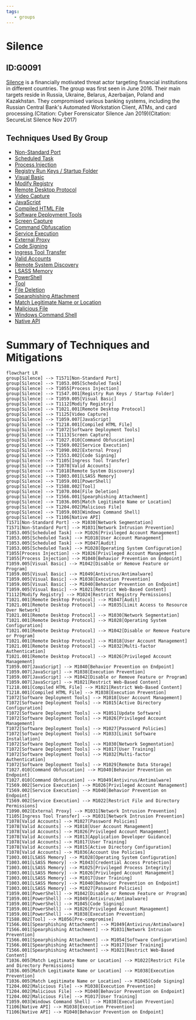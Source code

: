 ```yaml
---
tags:
   - groups
---
```

# Silence
## ID:G0091
[Silence](/mitre/groups/G0091) is a financially motivated threat actor targeting financial institutions in different countries. The group was first seen in June 2016. Their main targets reside in Russia, Ukraine, Belarus, Azerbaijan, Poland and Kazakhstan. They compromised various banking systems, including the Russian Central Bank's Automated Workstation Client, ATMs, and card processing.(Citation: Cyber Forensicator Silence Jan 2019)(Citation: SecureList Silence Nov 2017) 
## Techniques Used By Group
* [Non-Standard Port](/mitre/techniques/T1571)
* [Scheduled Task](/mitre/techniques/T1053/005)
* [Process Injection](/mitre/techniques/T1055)
* [Registry Run Keys / Startup Folder](/mitre/techniques/T1547/001)
* [Visual Basic](/mitre/techniques/T1059/005)
* [Modify Registry](/mitre/techniques/T1112)
* [Remote Desktop Protocol](/mitre/techniques/T1021/001)
* [Video Capture](/mitre/techniques/T1125)
* [JavaScript](/mitre/techniques/T1059/007)
* [Compiled HTML File](/mitre/techniques/T1218/001)
* [Software Deployment Tools](/mitre/techniques/T1072)
* [Screen Capture](/mitre/techniques/T1113)
* [Command Obfuscation](/mitre/techniques/T1027/010)
* [Service Execution](/mitre/techniques/T1569/002)
* [External Proxy](/mitre/techniques/T1090/002)
* [Code Signing](/mitre/techniques/T1553/002)
* [Ingress Tool Transfer](/mitre/techniques/T1105)
* [Valid Accounts](/mitre/techniques/T1078)
* [Remote System Discovery](/mitre/techniques/T1018)
* [LSASS Memory](/mitre/techniques/T1003/001)
* [PowerShell](/mitre/techniques/T1059/001)
* [Tool](/mitre/techniques/T1588/002)
* [File Deletion](/mitre/techniques/T1070/004)
* [Spearphishing Attachment](/mitre/techniques/T1566/001)
* [Match Legitimate Name or Location](/mitre/techniques/T1036/005)
* [Malicious File](/mitre/techniques/T1204/002)
* [Windows Command Shell](/mitre/techniques/T1059/003)
* [Native API](/mitre/techniques/T1106)

# Summary of Techniques and Mitigations
```mermaid
flowchart LR
group[Silence] --> T1571[Non-Standard Port]
group[Silence] --> T1053.005[Scheduled Task]
group[Silence] --> T1055[Process Injection]
group[Silence] --> T1547.001[Registry Run Keys / Startup Folder]
group[Silence] --> T1059.005[Visual Basic]
group[Silence] --> T1112[Modify Registry]
group[Silence] --> T1021.001[Remote Desktop Protocol]
group[Silence] --> T1125[Video Capture]
group[Silence] --> T1059.007[JavaScript]
group[Silence] --> T1218.001[Compiled HTML File]
group[Silence] --> T1072[Software Deployment Tools]
group[Silence] --> T1113[Screen Capture]
group[Silence] --> T1027.010[Command Obfuscation]
group[Silence] --> T1569.002[Service Execution]
group[Silence] --> T1090.002[External Proxy]
group[Silence] --> T1553.002[Code Signing]
group[Silence] --> T1105[Ingress Tool Transfer]
group[Silence] --> T1078[Valid Accounts]
group[Silence] --> T1018[Remote System Discovery]
group[Silence] --> T1003.001[LSASS Memory]
group[Silence] --> T1059.001[PowerShell]
group[Silence] --> T1588.002[Tool]
group[Silence] --> T1070.004[File Deletion]
group[Silence] --> T1566.001[Spearphishing Attachment]
group[Silence] --> T1036.005[Match Legitimate Name or Location]
group[Silence] --> T1204.002[Malicious File]
group[Silence] --> T1059.003[Windows Command Shell]
group[Silence] --> T1106[Native API]
T1571[Non-Standard Port] --> M1030[Network Segmentation]
T1571[Non-Standard Port] --> M1031[Network Intrusion Prevention]
T1053.005[Scheduled Task] --> M1026[Privileged Account Management]
T1053.005[Scheduled Task] --> M1018[User Account Management]
T1053.005[Scheduled Task] --> M1047[Audit]
T1053.005[Scheduled Task] --> M1028[Operating System Configuration]
T1055[Process Injection] --> M1026[Privileged Account Management]
T1055[Process Injection] --> M1040[Behavior Prevention on Endpoint]
T1059.005[Visual Basic] --> M1042[Disable or Remove Feature or Program]
T1059.005[Visual Basic] --> M1049[Antivirus/Antimalware]
T1059.005[Visual Basic] --> M1038[Execution Prevention]
T1059.005[Visual Basic] --> M1040[Behavior Prevention on Endpoint]
T1059.005[Visual Basic] --> M1021[Restrict Web-Based Content]
T1112[Modify Registry] --> M1024[Restrict Registry Permissions]
T1021.001[Remote Desktop Protocol] --> M1047[Audit]
T1021.001[Remote Desktop Protocol] --> M1035[Limit Access to Resource Over Network]
T1021.001[Remote Desktop Protocol] --> M1030[Network Segmentation]
T1021.001[Remote Desktop Protocol] --> M1028[Operating System Configuration]
T1021.001[Remote Desktop Protocol] --> M1042[Disable or Remove Feature or Program]
T1021.001[Remote Desktop Protocol] --> M1018[User Account Management]
T1021.001[Remote Desktop Protocol] --> M1032[Multi-factor Authentication]
T1021.001[Remote Desktop Protocol] --> M1026[Privileged Account Management]
T1059.007[JavaScript] --> M1040[Behavior Prevention on Endpoint]
T1059.007[JavaScript] --> M1038[Execution Prevention]
T1059.007[JavaScript] --> M1042[Disable or Remove Feature or Program]
T1059.007[JavaScript] --> M1021[Restrict Web-Based Content]
T1218.001[Compiled HTML File] --> M1021[Restrict Web-Based Content]
T1218.001[Compiled HTML File] --> M1038[Execution Prevention]
T1072[Software Deployment Tools] --> M1018[User Account Management]
T1072[Software Deployment Tools] --> M1015[Active Directory Configuration]
T1072[Software Deployment Tools] --> M1051[Update Software]
T1072[Software Deployment Tools] --> M1026[Privileged Account Management]
T1072[Software Deployment Tools] --> M1027[Password Policies]
T1072[Software Deployment Tools] --> M1033[Limit Software Installation]
T1072[Software Deployment Tools] --> M1030[Network Segmentation]
T1072[Software Deployment Tools] --> M1017[User Training]
T1072[Software Deployment Tools] --> M1032[Multi-factor Authentication]
T1072[Software Deployment Tools] --> M1029[Remote Data Storage]
T1027.010[Command Obfuscation] --> M1040[Behavior Prevention on Endpoint]
T1027.010[Command Obfuscation] --> M1049[Antivirus/Antimalware]
T1569.002[Service Execution] --> M1026[Privileged Account Management]
T1569.002[Service Execution] --> M1040[Behavior Prevention on Endpoint]
T1569.002[Service Execution] --> M1022[Restrict File and Directory Permissions]
T1090.002[External Proxy] --> M1031[Network Intrusion Prevention]
T1105[Ingress Tool Transfer] --> M1031[Network Intrusion Prevention]
T1078[Valid Accounts] --> M1027[Password Policies]
T1078[Valid Accounts] --> M1018[User Account Management]
T1078[Valid Accounts] --> M1026[Privileged Account Management]
T1078[Valid Accounts] --> M1013[Application Developer Guidance]
T1078[Valid Accounts] --> M1017[User Training]
T1078[Valid Accounts] --> M1015[Active Directory Configuration]
T1078[Valid Accounts] --> M1036[Account Use Policies]
T1003.001[LSASS Memory] --> M1028[Operating System Configuration]
T1003.001[LSASS Memory] --> M1043[Credential Access Protection]
T1003.001[LSASS Memory] --> M1025[Privileged Process Integrity]
T1003.001[LSASS Memory] --> M1026[Privileged Account Management]
T1003.001[LSASS Memory] --> M1017[User Training]
T1003.001[LSASS Memory] --> M1040[Behavior Prevention on Endpoint]
T1003.001[LSASS Memory] --> M1027[Password Policies]
T1059.001[PowerShell] --> M1042[Disable or Remove Feature or Program]
T1059.001[PowerShell] --> M1049[Antivirus/Antimalware]
T1059.001[PowerShell] --> M1045[Code Signing]
T1059.001[PowerShell] --> M1026[Privileged Account Management]
T1059.001[PowerShell] --> M1038[Execution Prevention]
T1588.002[Tool] --> M1056[Pre-compromise]
T1566.001[Spearphishing Attachment] --> M1049[Antivirus/Antimalware]
T1566.001[Spearphishing Attachment] --> M1031[Network Intrusion Prevention]
T1566.001[Spearphishing Attachment] --> M1054[Software Configuration]
T1566.001[Spearphishing Attachment] --> M1017[User Training]
T1566.001[Spearphishing Attachment] --> M1021[Restrict Web-Based Content]
T1036.005[Match Legitimate Name or Location] --> M1022[Restrict File and Directory Permissions]
T1036.005[Match Legitimate Name or Location] --> M1038[Execution Prevention]
T1036.005[Match Legitimate Name or Location] --> M1045[Code Signing]
T1204.002[Malicious File] --> M1038[Execution Prevention]
T1204.002[Malicious File] --> M1040[Behavior Prevention on Endpoint]
T1204.002[Malicious File] --> M1017[User Training]
T1059.003[Windows Command Shell] --> M1038[Execution Prevention]
T1106[Native API] --> M1038[Execution Prevention]
T1106[Native API] --> M1040[Behavior Prevention on Endpoint]
```
